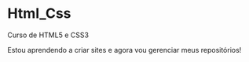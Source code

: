 # Html_Css
 Curso de HTML5 e CSS3

Estou aprendendo a criar sites e agora vou gerenciar meus repositórios!
